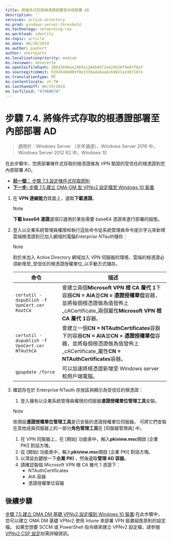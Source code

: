 ```yaml
---
title: 將條件式存取根憑證部署至內部部署 AD
description: ''
services: active-directory
ms.prod: windows-server-threshold
ms.technology: networking-ras
ms.workload: identity
ms.topic: article
ms.date: 06/28/2019
ms.author: pashort
author: shortpatti
ms.localizationpriority: medium
ms.reviewer: deverette
ms.openlocfilehash: 200d3b96ee24b5e1264b4bf2e42d636f9e07fbef
ms.sourcegitcommit: 63926404009f9e1330a4a0aa8cb9821a2dd7187e
ms.translationtype: MT
ms.contentlocale: zh-TW
ms.lasthandoff: 06/29/2019
ms.locfileid: "67469674"
---
```

# <a name="step-74-deploy-conditional-access-root-certificates-to-on-premises-ad"></a>步驟 7.4. 將條件式存取的根憑證部署至內部部署 AD

>適用於：Windows Server （半年通道），Windows Server 2016 中，Windows Server 2012 R2 中，Windows 10

在此步驟中，您將部署條件式存取的根憑證做為 VPN 驗證的受信任的根憑證到您內部部署 AD。

- [**前一個：** 步驟 7.3.設定條件式存取原則](vpn-config-conditional-access-policy.md)
- [**下一步:** 步驟 7.5.建立 OMA-DM 型 VPNv2 設定檔至 Windows 10 裝置](vpn-create-oma-dm-based-vpnv2-profiles.md)

1. 在  **VPN 連線能力**頁面上，選取**下載憑證**。

   >[!NOTE]
   >**下載 base64 憑證**選項只適用於某些需要 base64 憑證來進行部署的組態。

2. 登入以企業系統管理員權限和執行這些命令從系統管理員命令提示字元來新增雲端根憑證到已加入網域的電腦*Enterprise NTauth*儲存：

   >[!NOTE]
   >對於未加入 Active Directory 網域加入 VPN 伺服器的環境，雲端的根憑證必須新增至_受信任的根憑證授權單位_以手動方式儲存。

   | 命令 | 描述 |
   | --- | --- |
   | `certutil -dspublish -f VpnCert.cer RootCA` | 會建立兩個**Microsoft VPN 根 CA 層代 1**下容器**CN = AIA**並**CN = 憑證授權單位**容器，並將每個根憑證做為值發佈上_cACertificate_兩個屬性**Microsoft VPN 根 CA 層代 1**容器。 |
   | `certutil -dspublish -f VpnCert.cer NTAuthCA` | 會建立一個**CN = NTAuthCertificates**容器下的容器**CN = AIA**並**CN = 憑證授權單位**容器，並將每個根憑證做為值發佈上_cACertificate_屬性**CN = NTAuthCertificates**容器。 |
   | `gpupdate /force` | 可以加速將根憑證新增至 Windows server 和用戶端電腦。 |

3. 確認存在於 Enterprise NTauth 存放區與顯示為受信任的根憑證：
   1. 登入擁有以企業系統管理員權限的伺服器**憑證授權單位管理工具**安裝。

   >[!NOTE]
   >依預設**憑證授權單位管理工具**是已安裝的憑證授權單位伺服器。 可將它們安裝在其他成員伺服器上的一部分**角色管理工具**在 [伺服器管理員] 中。

   1. 在 VPN 伺服器上，在 [開始] 功能表中，輸入**pkiview.msc**開啟 [企業 PKI] 對話方塊。
   1. 從 [開始] 功能表中，輸入**pkiview.msc**開啟 [企業 PKI] 對話方塊。
   1. 以滑鼠右鍵按一下**企業 PKI** ，然後選取**管理 AD 容器**。
   1. 請確認每個 Microsoft VPN 根 CA 層代 1 憑證下：
      - NTAuthCertificates
      - AIA 容器
      - 憑證授權單位容器

## <a name="next-steps"></a>後續步驟

[步驟 7.5.建立 OMA DM 基礎 VPNv2 設定檔到 Windows 10 裝置](vpn-create-oma-dm-based-vpnv2-profiles.md):在此步驟中，您可以建立 OMA DM 基礎 VPNv2 使用 Intune 來部署 VPN 裝置組態原則的設定檔。 如果您想要 SCCM 或 PowerShell 指令碼來建立 VPNv2 設定檔，請參閱[VPNv2 CSP 設定](https://docs.microsoft.com/windows/client-management/mdm/vpnv2-csp)如需詳細資訊。
